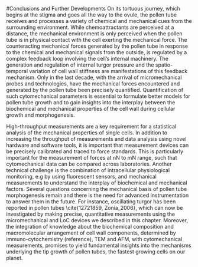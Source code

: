 #Conclusions and Further Developments
On its tortuous journey, which begins at the stigma and goes all the way to the ovule, the pollen tube receives and processes a variety of chemical and mechanical cues from the surrounding environment. While chemoattractants are perceived at a distance, the mechanical environment is only perceived when the pollen tube is in physical contact with the cell exerting the mechanical force. The counteracting mechanical forces generated by the pollen tube in response to the chemical and mechanical signals from the outside, is regulated by a complex feedback loop involving the cell’s internal machinery. The generation and regulation of internal turgor pressure and the spatio-temporal variation of cell wall stiffness are manifestations of this feedback mechanism. Only in the last decade, with the arrival of micromechanical probes and technologies, have the mechanical forces encountered and generated by the pollen tube been precisely quantified. Quantification of such cytomechanical parameters is essential to formulate better models for pollen tube growth and to gain insights into the interplay between the biochemical and mechanical properties of the cell wall during cellular growth and morphogenesis.

High-throughput measurements are a key requirement for a statistical analysis of the mechanical properties of single cells. In addition to increasing the throughput of measurements and data analysis using novel hardware and software tools, it is important that measurement devices can be precisely calibrated and traced to force standards. This is particularly important for the measurement of forces at nN to mN range, such that cytomechanical data can be compared across laboratories. Another technical challenge is the combination of intracellular physiological monitoring, e.g by using fluorescent sensors, and mechanical measurements to understand the interplay of biochemical and mechanical factors. Several questions concerning the mechanical basis of pollen tube morphogenesis remain and there is the need for advanced instrumentation to answer them in the future. For instance, oscillating turgor has been reported in pollen tubes \cite{12721859, Zonia_2006}, which can now be investigated by making precise, quantitative measurements using the micromechanical and LoC devices we described in this chapter. Moreover, the integration of knowledge about the biochemical composition and macromolecular arrangement of cell wall components, determined by immuno-cytochemistry (reference), TEM and AFM, with cytomechanical measurements, promises to yield fundamental insights into the mechanisms underlying the tip growth of pollen tubes, the fastest growing cells on our planet.